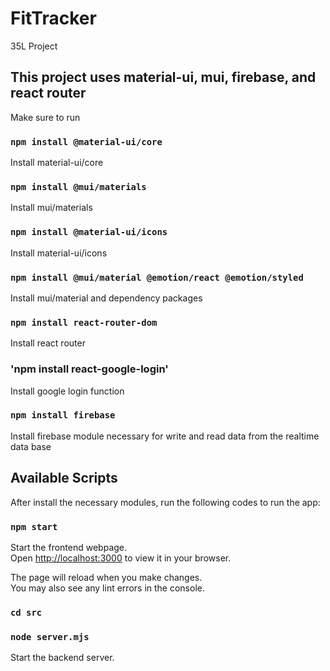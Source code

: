# FitTracker

35L Project

## This project uses material-ui, mui, firebase, and react router

Make sure to run

### `npm install @material-ui/core`

Install material-ui/core

### `npm install @mui/materials`

Install mui/materials

### `npm install @material-ui/icons`

Install material-ui/icons

### `npm install @mui/material @emotion/react @emotion/styled`

Install mui/material and dependency packages

### `npm install react-router-dom`

Install react router

### 'npm install react-google-login'

Install google login function

### `npm install firebase`

Install firebase module necessary for write and read data from the realtime data base

## Available Scripts

After install the necessary modules, run the following codes to run the app:

### `npm start`

Start the frontend webpage.\
Open [http://localhost:3000](http://localhost:3000) to view it in your browser.

The page will reload when you make changes.\
You may also see any lint errors in the console.

### `cd src`
### `node server.mjs`

Start the backend server. 

